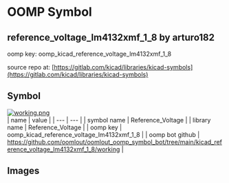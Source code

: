 # OOMP Symbol  
## reference_voltage_lm4132xmf_1_8  by arturo182  
  
oomp key: oomp_kicad_reference_voltage_lm4132xmf_1_8  
  
source repo at: [https://gitlab.com/kicad/libraries/kicad-symbols](https://gitlab.com/kicad/libraries/kicad-symbols)  
## Symbol  
  
[![working.png](working_600.png)](working.png)  
| name | value | 
| --- | --- | 
| symbol name | Reference_Voltage | 
| library name | Reference_Voltage | 
| oomp key | oomp_kicad_reference_voltage_lm4132xmf_1_8 | 
| oomp bot github | https://github.com/oomlout/oomlout_oomp_symbol_bot/tree/main/kicad_reference_voltage_lm4132xmf_1_8/working | 
## Images  
